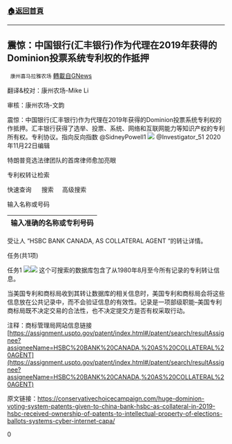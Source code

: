 ###  [:house:返回首頁](https://github.com/ourhimalayas/txt)
---

## 震惊：中国银行(汇丰银行)作为代理在2019年获得的Dominion投票系统专利权的作抵押
` 康州喜马拉雅农场` [轉載自GNews](https://gnews.org/zh-hans/581921/)

翻译&校对：康州农场-Mike Li

审核：康州农场-文韵

震惊：中国银行(汇丰银行)作为代理在2019年获得的Dominion投票系统专利权的作抵押。汇丰银行获得了选举、投票、系统、网络和互联网能力等知识产权的专利所有权。专利协议。指向反向指数 @SidneyPowell1
![](https://gnews-media-offload.s3.amazonaws.com/wp-content/uploads/2020/11/22123959/%E5%9B%BE%E7%89%872-23.jpg)
@Investigator\_51 2020年11月22日编辑

特朗普竞选法律团队的首席律师愈加亮眼

专利权转让检索

快速查询      搜索     高级搜索

输入名称或号码


| 输入准确的名称或专利号码 |
| --- |


受让人 “HSBC BANK CANADA, AS COLLATERAL AGENT “的转让详情。

任务(共1项)

任务1
![](https://gnews-media-offload.s3.amazonaws.com/wp-content/uploads/2020/11/22124307/%E5%9B%BE%E7%89%873-17.png)![](https://gnews-media-offload.s3.amazonaws.com/wp-content/uploads/2020/11/22124407/%E5%9B%BE%E7%89%874-14.png)
这个可搜索的数据库包含了从1980年8月至今所有记录的专利转让信息。

当美国专利和商标局收到其转让数据库的相关信息时，美国专利和商标局会将这些信息放在公共记录中，而不会验证信息的有效性。记录是一项部级职能–美国专利商标局既不决定交易的合法性，也不决定提交方是否有权采取行动。

注释：商标管理局网站信息链接[https://assignment.uspto.gov/patent/index.html#/patent/search/resultAssignee?assigneeName=HSBC%20BANK%20CANADA,%20AS%20COLLATERAL%20AGENT](https://assignment.uspto.gov/patent/index.html#/patent/search/resultAssignee?assigneeName=HSBC%20BANK%20CANADA,%20AS%20COLLATERAL%20AGENT)

原文链接：https://conservativechoicecampaign.com/huge-dominion-voting-system-patents-given-to-china-bank-hsbc-as-collateral-in-2019-hsbc-received-ownership-of-patents-to-intellectual-property-of-elections-ballots-systems-cyber-internet-capa/

0
